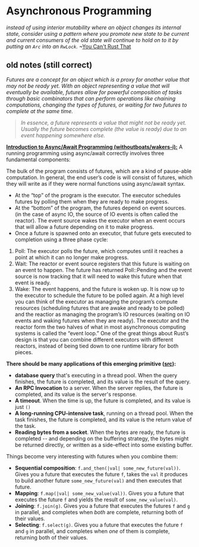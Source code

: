 # Asynchronous Programming

*instead of using interior mutability where an object changes its internal state, consider using a pattern where you promote new state to be current and current consumers of the old state will continue to hold on to it by putting an `Arc` into an `RwLock`.* ~[You Can't Rust That](https://lucumr.pocoo.org/2018/3/31/you-cant-rust-that/)

## old notes (still correct)

*Futures are a concept for an object which is a proxy for another value that may not be ready yet. With an object representing a value that will eventually be available, futures allow for powerful composition of tasks through basic combinators that can perform operations like chaining computations, changing the types of futures, or waiting for two futures to complete at the same time.*

> *In essence, a future represents a value that might not be ready yet. Usually the future becomes complete (the value is ready) due to an event happening somewhere else.*

**[Introduction to Async/Await Programming (withoutboats/wakers-i):](https://boats.gitlab.io/blog/post/wakers-i/)**
A running programming using async/await correctly involves three fundamental components:

The bulk of the program consists of futures, which are a kind of pause-able computation. In general, the end user’s code is will consist of futures, which they will write as if they were normal functions using async/await syntax.
* At the “top” of the program is the executor. The executor schedules futures by polling them when they are ready to make progress.
* At the “bottom” of the program, the futures depend on event sources. (in the case of async IO, the source of IO events is often called the reactor). The event source wakes the executor when an event occurs that will allow a future depending on it to make progress.
* Once a future is spawned onto an executor, that future gets executed to completion using a three phase cycle:

1. Poll: The executor polls the future, which computes until it reaches a point at which it can no longer make progress.
2. Wait: The reactor or event source registers that this future is waiting on an event to happen. The future has returned Poll::Pending and the event source is now tracking that it will need to wake this future when that event is ready.
3. Wake: The event happens, and the future is woken up. It is now up to the executor to schedule the future to be polled again.
At a high level you can think of the executor as managing the program’s compute resources (scheduling futures that are awake and ready to be polled) and the reactior as managing the program’s IO resources (waiting on IO events and waking futures when they are ready). The executor and the reactor form the two halves of what in most asynchronous computing systems is called the “event loop.” One of the great things about Rust’s design is that you can combine different executors with different reactors, instead of being tied down to one runtime library for both pieces.

**There should be many applications of this emerging primitive ([src](http://aturon.github.io/2016/08/11/futures/)):**
* **database query** that's executing in a thread pool. When the query finishes, the future is completed, and its value is the result of the query.
* **An RPC Invocation** to a server. When the server replies, the future is completed, and its value is the server's response.
* **A timeout**. When the time is up, the future is completed, and its value is just `()`
* **A long-running CPU-intensive task**, running on a thread pool. When the task finishes, the future is completed, and its value is the return value of the task.
* **Reading bytes from a socket**. When the bytes are ready, the future is completed -- and depending on the buffering strategy, the bytes might be returned directly, or written as a side-effect into some existing buffer.

Things become very interesting with futures when you combine them:
* **Sequential composition**: `f.and_then(|val| some_new_future(val))`. Gives you a future that executes the future `f`, takes the `val` it produces to build another future `some_new_future(val)` and then executes that future.
* **Mapping**: `f.map(|val| some_new_value(val))`. Gives you a future that executes the future `f` and yields the result of `some_new_value(val)`.
* **Joining**: `f.join(g)`. Gives you a future that executes the futures `f` and `g` in parallel, and completes when *both* are complete, returning both of their values.
* **Selecting**: `f.select(g)`. Gives you a future that executes the future `f` and `g` in parallel, and completes when *one* of them is complete, returning both of their values.